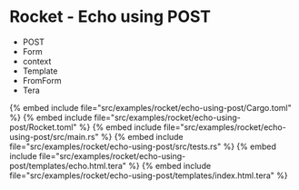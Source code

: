 # Rocket - Echo using POST

* POST
* Form
* context
* Template
* FromForm
* Tera

{% embed include file="src/examples/rocket/echo-using-post/Cargo.toml" %}
{% embed include file="src/examples/rocket/echo-using-post/Rocket.toml" %}
{% embed include file="src/examples/rocket/echo-using-post/src/main.rs" %}
{% embed include file="src/examples/rocket/echo-using-post/src/tests.rs" %}
{% embed include file="src/examples/rocket/echo-using-post/templates/echo.html.tera" %}
{% embed include file="src/examples/rocket/echo-using-post/templates/index.html.tera" %}


